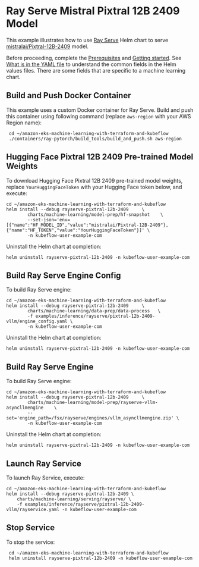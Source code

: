 # Ray Serve Mistral Pixtral 12B 2409 Model

This example illustrates how to use [Ray Serve](../../../charts/machine-learning/training/rayserve/) Helm chart to serve [mistralai/Pixtral-12B-2409](https://huggingface.co/mistralai/Pixtral-12B-2409) model.

Before proceeding, complete the [Prerequisites](../../../../README.md#prerequisites) and [Getting started](../../../../README.md#getting-started). See [What is in the YAML file](../../../../README.md#yaml-recipes) to understand the common fields in the Helm values files. There are some fields that are specific to a machine learning chart.

## Build and Push Docker Container

This example uses a custom Docker container for Ray Serve. Build and push this container using following command (replace `aws-region` with your AWS Region name):

     cd ~/amazon-eks-machine-learning-with-terraform-and-kubeflow
     ./containers/ray-pytorch/build_tools/build_and_push.sh aws-region


## Hugging Face Pixtral 12B 2409 Pre-trained Model Weights

To download Hugging Face Pixtral 12B 2409 pre-trained model weights, replace `YourHuggingFaceToken` with your Hugging Face token below, and execute:

    cd ~/amazon-eks-machine-learning-with-terraform-and-kubeflow
    helm install --debug rayserve-pixtral-12b-2409     \
            charts/machine-learning/model-prep/hf-snapshot    \
            --set-json='env=[{"name":"HF_MODEL_ID","value":"mistralai/Pixtral-12B-2409"},{"name":"HF_TOKEN","value":"YourHuggingFaceToken"}]' \
            -n kubeflow-user-example-com

Uninstall the Helm chart at completion:

    helm uninstall rayserve-pixtral-12b-2409 -n kubeflow-user-example-com

## Build Ray Serve Engine Config

To build Ray Serve engine:

    cd ~/amazon-eks-machine-learning-with-terraform-and-kubeflow
    helm install --debug rayserve-pixtral-12b-2409     \
            charts/machine-learning/data-prep/data-process   \
            -f examples/inference/rayserve/pixtral-12b-2409-vllm/engine_config.yaml \
            -n kubeflow-user-example-com

Uninstall the Helm chart at completion:

    helm uninstall rayserve-pixtral-12b-2409 -n kubeflow-user-example-com

## Build Ray Serve Engine

To build Ray Serve engine:

    cd ~/amazon-eks-machine-learning-with-terraform-and-kubeflow
    helm install --debug rayserve-pixtral-12b-2409     \
            charts/machine-learning/model-prep/rayserve-vllm-asyncllmengine    \
            --set='engine_path=/fsx/rayserve/engines/vllm_asyncllmengine.zip' \
            -n kubeflow-user-example-com

Uninstall the Helm chart at completion:

    helm uninstall rayserve-pixtral-12b-2409 -n kubeflow-user-example-com

## Launch Ray Service

To launch Ray Service,  execute:

    cd ~/amazon-eks-machine-learning-with-terraform-and-kubeflow
    helm install --debug rayserve-pixtral-12b-2409 \
        charts/machine-learning/serving/rayserve/ \
        -f examples/inference/rayserve/pixtral-12b-2409-vllm/rayservice.yaml -n kubeflow-user-example-com

## Stop Service

To stop the service:

     cd ~/amazon-eks-machine-learning-with-terraform-and-kubeflow
     helm uninstall rayserve-pixtral-12b-2409 -n kubeflow-user-example-com